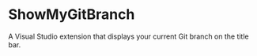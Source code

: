 # ShowMyGitBranch
A Visual Studio extension that displays your current Git branch on the title bar.
